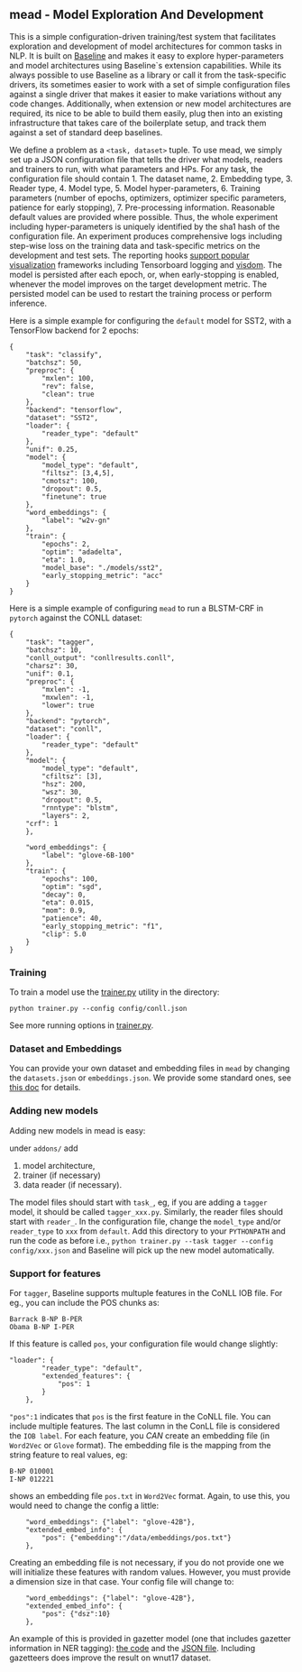 ## mead - Model Exploration And Development

This is a simple configuration-driven training/test system that facilitates exploration and development of model architectures for common tasks in NLP. It is built on [Baseline](baseline.md) and makes it easy to explore hyper-parameters and model architectures using Baseline`s extension capabilities. While its always possible to use Baseline as a library or call it from the task-specific drivers, its sometimes easier to work with a set of simple configuration files against a single driver that makes it easier to make variations without any code changes.  Additionally, when extension or new model architectures are required, its nice to be able to build them easily, plug then into an existing infrastructure that takes care of the boilerplate setup, and track them against a set of standard deep baselines.

We define a problem as a `<task, dataset>` tuple. To use mead, we simply set up a JSON configuration file that tells the driver what models, readers and trainers to run, with what parameters and HPs. For any task, the configuration file should contain 1. The dataset name, 2. Embedding type, 3. Reader type, 4. Model type, 5. Model hyper-parameters, 6. Training parameters (number of epochs, optimizers, optimizer specific parameters, patience for early stopping), 7. Pre-processing information. Reasonable default values are provided where possible. Thus, the whole experiment including hyper-parameters is uniquely identified by the sha1 hash of the configuration file. An experiment produces comprehensive logs including step-wise loss on the training data and task-specific metrics on the development and test sets. The reporting hooks [support popular visualization](viz.md) frameworks including Tensorboard logging and [visdom](https://github.com/facebookresearch/visdom). The model is persisted after each epoch, or, when early-stopping is enabled, whenever the model improves on the target development metric. The persisted model can be used to restart the training process or perform inference.

Here is a simple example for configuring the `default` model for SST2, with a TensorFlow backend for 2 epochs:


```
{
    "task": "classify",
    "batchsz": 50,
    "preproc": {
	    "mxlen": 100,
	    "rev": false,
	    "clean": true
    },
    "backend": "tensorflow",
    "dataset": "SST2",
    "loader": {
	    "reader_type": "default"
    },
    "unif": 0.25,
    "model": {
	    "model_type": "default",
	    "filtsz": [3,4,5],
	    "cmotsz": 100,
	    "dropout": 0.5,
	    "finetune": true
    },
    "word_embeddings": {
	    "label": "w2v-gn"
    },
    "train": {
	    "epochs": 2,
	    "optim": "adadelta",
	    "eta": 1.0,
	    "model_base": "./models/sst2",
	    "early_stopping_metric": "acc"
    }
}

```

Here is a simple example of configuring `mead` to run a BLSTM-CRF in `pytorch` against the CONLL dataset:

```
{
    "task": "tagger",
    "batchsz": 10,
    "conll_output": "conllresults.conll",
    "charsz": 30,
    "unif": 0.1,
    "preproc": {
        "mxlen": -1,
        "mxwlen": -1,
        "lower": true
    },
    "backend": "pytorch",
    "dataset": "conll",
    "loader": {
        "reader_type": "default"
    },
    "model": {
        "model_type": "default",
        "cfiltsz": [3],
        "hsz": 200,
        "wsz": 30,
        "dropout": 0.5,
        "rnntype": "blstm",
        "layers": 2,
	"crf": 1
    },

    "word_embeddings": {
        "label": "glove-6B-100"
    },
    "train": {
        "epochs": 100,
        "optim": "sgd",
        "decay": 0,
        "eta": 0.015,
        "mom": 0.9,
        "patience": 40,
        "early_stopping_metric": "f1",
        "clip": 5.0
    }
}

```

### Training 

To train a model use the [trainer.py](../python/mead/trainer.py) utility in the directory:

```
python trainer.py --config config/conll.json
```

See more running options in [trainer.py](../python/mead/trainer.py).


### Dataset and Embeddings
You can provide your own dataset and embedding files in `mead` by changing the `datasets.json` or `embeddings.json`. We provide some standard ones, see [this doc](dataset-embedding.md) for details.

### Adding new models

Adding new models in mead is easy: 

under `addons/` add 

1. model architecture, 
2. trainer (if necessary) 
3. data reader (if necessary). 

The model files should start with `task_`, eg, if you are adding a `tagger` model, it should be called `tagger_xxx.py`. Similarly, the reader files should start with `reader_`.  In the configuration file, change the `model_type` and/or `reader_type` to `xxx` from `default`. Add this directory to your `PYTHONPATH` and run the code as before i.e., `python trainer.py --task tagger --config config/xxx.json` and Baseline will pick up the new model automatically.  

### Support for features

For `tagger`, Baseline supports multuple features in the CoNLL IOB file. For eg., you can include the POS chunks as:

```
Barrack B-NP B-PER
Obama B-NP I-PER
```

If this feature is called `pos`, your configuration file would change slightly:

```
"loader": {
        "reader_type": "default",
        "extended_features": {
            "pos": 1
        }
    },
```

`"pos":1` indicates that `pos` is the first feature in the CoNLL file. You can include multiple features. The last column in the ConLL file is considered the `IOB label`. For each feature, you *CAN* create an embedding file (in `Word2Vec` or `Glove` format). The embedding file is the mapping from the string feature to real values, eg: 

```
B-NP 010001
I-NP 012221
```
shows an embedding file `pos.txt` in `Word2Vec` format. Again, to use this, you would need to change the config a little:

```
    "word_embeddings": {"label": "glove-42B"},
    "extended_embed_info": {
        "pos": {"embedding":"/data/embeddings/pos.txt"}
    },

```

Creating an embedding file is not necessary, if you do not provide one we will initialize these features with random values. However, you must provide a dimension size in that case. Your config file will change to:

```
    "word_embeddings": {"label": "glove-42B"},
    "extended_embed_info": {
        "pos": {"dsz":10}
    },

```

An example of this is provided in gazetter model (one that includes gazetter information in NER tagging): [the code](../python/addons/tagger_gazetteer.py) and the [JSON file](../python/mead/config/wnut-gazetteer.json). Including gazetteers does improve the result on wnut17 dataset.
